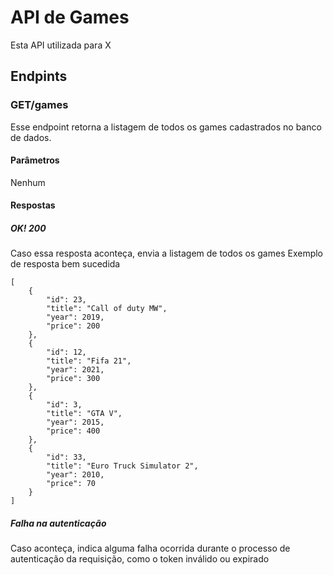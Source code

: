 # API de Games

Esta API utilizada para X

## Endpints
### GET/games
Esse endpoint retorna a listagem de todos os games cadastrados no banco de dados.
#### Parâmetros
Nenhum
#### Respostas
##### OK! 200
Caso essa resposta aconteça, envia a listagem de todos os games
Exemplo de resposta bem sucedida 
```
[
    {
        "id": 23,
        "title": "Call of duty MW",
        "year": 2019,
        "price": 200
    },
    {
        "id": 12,
        "title": "Fifa 21",
        "year": 2021,
        "price": 300
    },
    {
        "id": 3,
        "title": "GTA V",
        "year": 2015,
        "price": 400
    },
    {
        "id": 33,
        "title": "Euro Truck Simulator 2",
        "year": 2010,
        "price": 70
    }
]
```
##### Falha na autenticação
Caso aconteça, indica alguma falha ocorrida durante o processo de autenticação da requisição, como o token inválido ou expirado
